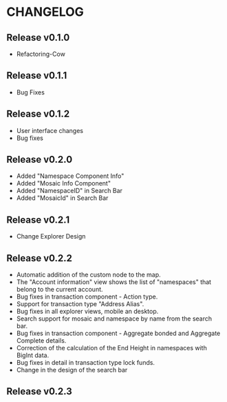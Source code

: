 # CHANGELOG

## Release v0.1.0
  * Refactoring-Cow

## Release v0.1.1
  * Bug Fixes

## Release v0.1.2
  * User interface changes
  * Bug fixes

## Release v0.2.0
  * Added "Namespace Component Info"
  * Added "Mosaic Info Component"
  * Added "NamespaceID" in Search Bar
  * Added "MosaicId" in Search Bar

## Release v0.2.1
  * Change Explorer Design

## Release v0.2.2
  * Automatic addition of the custom node to the map.
  * The "Account information" view shows the list of "namespaces" that belong to the current account.
  * Bug fixes in transaction component - Action type.
  * Support for transaction type "Address Alias".
  * Bug fixes in all explorer views, mobile an desktop.
  * Search support for mosaic and namespace by name from the search bar.
  * Bug fixes in transaction component - Aggregate bonded and Aggregate Complete details.
  * Correction of the calculation of the End Height in namespaces with BigInt data.
  * Bug fixes in detail in transaction type lock funds.
  * Change in the design of the search bar

## Release v0.2.3

